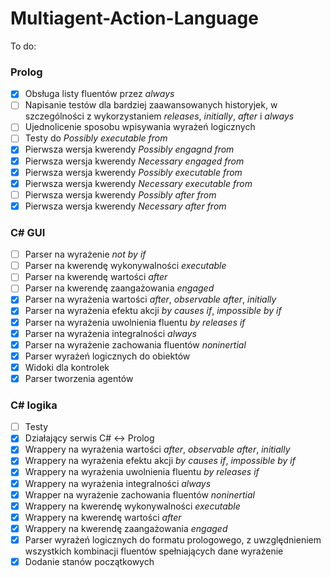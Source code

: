 ﻿# Multiagent-Action-Language
To do:

### Prolog ###
- [x] Obsługa listy fluentów przez *always*
- [ ] Napisanie testów dla bardziej zaawansowanych historyjek, w szczególności z wykorzystaniem *releases*, *initially*, *after* i *always*
- [ ] Ujednolicenie sposobu wpisywania wyrażeń logicznych
- [ ] Testy do *Possibly executable from*
- [x] Pierwsza wersja kwerendy *Possibly engagnd from*
- [x] Pierwsza wersja kwerendy *Necessary engaged from*
- [x] Pierwsza wersja kwerendy *Possibly executable from*
- [x] Pierwsza wersja kwerendy *Necessary executable from*
- [ ] Pierwsza wersja kwerendy *Possibly after from*
- [x] Pierwsza wersja kwerendy *Necessary after from*

### C# GUI ###
- [ ] Parser na wyrażenie *not by if*
- [ ] Parser na kwerendę wykonywalności *executable*
- [ ] Parser na kwerendę wartości *after*
- [ ] Parser na kwerendę zaangażowania *engaged*
- [x] Parser na wyrażenia wartości *after*, *observable after*, *initially*
- [x] Parser na wyrażenia efektu akcji *by causes if*, *impossible by if*
- [x] Parser na wyrażenia uwolnienia fluentu *by releases if*
- [x] Parser na wyrażenia integralności *always*
- [x] Parser na wyrażenie zachowania fluentów *noninertial*
- [x] Parser wyrażeń logicznych do obiektów
- [x] Widoki dla kontrolek
- [x] Parser tworzenia agentów

### C# logika ###
- [ ] Testy
- [x] Działający serwis C# <-> Prolog
- [x] Wrappery na wyrażenia wartości *after*, *observable after*, *initially*
- [x] Wrappery na wyrażenia efektu akcji *by causes if*, *impossible by if*
- [x] Wrappery na wyrażenia uwolnienia fluentu *by releases if*
- [x] Wrappery na wyrażenia integralności *always*
- [x] Wrapper na wyrażenie zachowania fluentów *noninertial*
- [x] Wrappery na kwerendę wykonywalności *executable*
- [x] Wrappery na kwerendę wartości *after*
- [x] Wrappery na kwerendę zaangażowania *engaged*
- [x] Parser wyrażeń logicznych do formatu prologowego, z uwzględnieniem wszystkich kombinacji fluentów spełniających dane wyrażenie
- [x] Dodanie stanów początkowych
